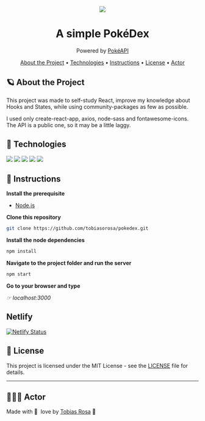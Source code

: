 <p align="center"><img align="center" src="https://cdn2.bulbagarden.net/upload/4/4b/Pok%C3%A9dex_logo.png"></p>
<h1 align="center">A simple PokéDex</h1>
<p align="center">Powered by <a href="https://pokeapi.co/" target="_blank">PokéAPI</a></p>

<p align="center">
 <a href="#about-the-project">About the Project</a> •
 <a href="#technologies">Technologies</a> •
 <a href="#instructions">Instructions</a> •
 <a href="#-license">License</a> •
 <a href="#-actor">Actor</a>
</p>

## 🪐 About the Project

This project was made to self-study React, improve my knowledge about Hooks and States, while using community-packages as few as possible.

I used only create-react-app, axios, node-sass and fontawesome-icons. The API is a public one, so it may be a little laggy.

## 🤖 Technologies

<p><a href="https://developer.mozilla.org/en-US/docs/Web/HTML" target="_blank"><img src="https://img.shields.io/badge/HTML-239120?style=for-the-badge&logo=html5&logoColor=white"></a>
<a href="https://www.w3schools.com/css/" target="_blank"><img src="https://img.shields.io/badge/CSS-239120?&style=for-the-badge&logo=css3&logoColor=white"></a>
<a href="https://sass-lang.com/" target="_blank"><img src="https://img.shields.io/badge/Sass-CC6699?style=for-the-badge&logo=sass&logoColor=white"></a>
<a href="https://developer.mozilla.org/en-US/docs/Web/JavaScript" target="_blank"><img src="https://img.shields.io/badge/JavaScript-F7DF1E?style=for-the-badge&logo=javascript&logoColor=black"></a>
<a href="https://reactjs.org/" target="_blank"><img src="https://img.shields.io/badge/React-20232A?style=for-the-badge&logo=react&logoColor=61DAFB"></a>
</p>

## 📖 Instructions

**Install the prerequisite**

- [Node.js](https://nodejs.org/en/)

**Clone this repository**

```bash
git clone https://github.com/tobiasorosa/pokedex.git
```

**Install the node dependencies**

```bash
npm install
```

**Navigate to the project folder and run the server**

```bash
npm start
```

**Go to your browser and type**

_☞ localhost:3000_

## Netlify

[![Netlify Status](https://api.netlify.com/api/v1/badges/21c65d17-82e1-471d-b653-ff4be381a17b/deploy-status)](https://pokedex-tobias.netlify.app/)

## 📝 License

This project is licensed under the MIT License - see the [LICENSE](LICENSE) file for details.

---

## 👨🏻‍💻 Actor

Made with 💜&nbsp; love by [Tobias Rosa](http://www.linkedin.com/in/tobias-o-rosa) 👋 &nbsp;
